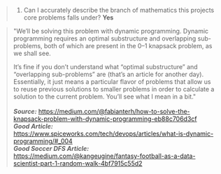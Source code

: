>1. Can I accurately describe the branch of mathematics this projects core problems falls under? **Yes**

> "We’ll be solving this problem with dynamic programming. Dynamic programming requires an optimal substructure and overlapping sub-problems, both of which are present in the 0–1 knapsack problem, as we shall see.
>
> It’s fine if you don’t understand what “optimal substructure” and “overlapping sub-problems” are (that’s an article for   another day). Essentially, it just means a particular flavor of problems that allow us to reuse previous solutions to smaller problems in order to calculate a solution to the current problem. You’ll see what I mean in a bit."
> <br>
> <br>***Source:*** https://medium.com/@fabianterh/how-to-solve-the-knapsack-problem-with-dynamic-programming-eb88c706d3cf
> <br>***Good Article:*** https://www.spiceworks.com/tech/devops/articles/what-is-dynamic-programming/#_004
> <br>***Good Soccer DFS Article:*** https://medium.com/@kangeugine/fantasy-football-as-a-data-scientist-part-1-random-walk-4bf7915c55d2